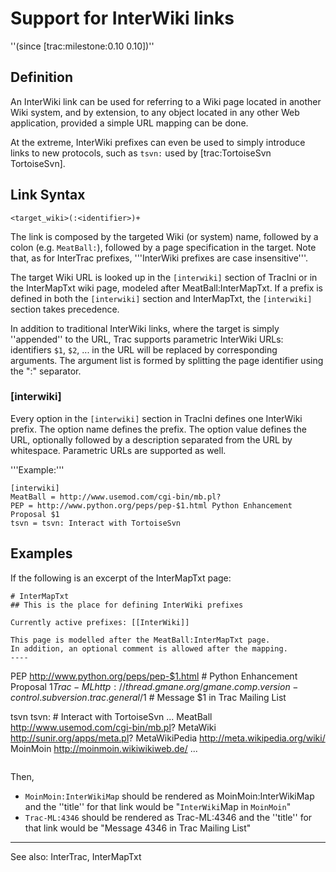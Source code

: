 # Support for InterWiki links

''(since [trac:milestone:0.10 0.10])''

## Definition

An InterWiki link can be used for referring to a Wiki page
located in another Wiki system, and by extension, to any object
located in any other Web application, provided a simple URL 
mapping can be done.

At the extreme, InterWiki prefixes can even be used to simply introduce
links to new protocols, such as `tsvn:` used by [trac:TortoiseSvn TortoiseSvn].

## Link Syntax


```
<target_wiki>(:<identifier>)+
```


The link is composed by the targeted Wiki (or system) name,
followed by a colon (e.g. `MeatBall:`),
followed by a page specification in the target.
Note that, as for InterTrac prefixes, '''InterWiki prefixes are case insensitive'''.

The target Wiki URL is looked up in the `[interwiki]` section of TracIni or in the InterMapTxt wiki page, modeled after MeatBall:InterMapTxt. If a prefix is defined in both the `[interwiki]` section and InterMapTxt, the `[interwiki]` section takes precedence.

In addition to traditional InterWiki links, where the target
is simply ''appended'' to the URL, 
Trac supports parametric InterWiki URLs:
identifiers `$1`, `$2`, ... in the URL
will be replaced by corresponding arguments.
The argument list is formed by splitting the page identifier
using the ":" separator.

### [interwiki]
Every option in the `[interwiki]` section in TracIni defines one InterWiki prefix. The option name defines the prefix. The option value defines the URL, optionally followed by a description separated from the URL by whitespace. Parametric URLs are supported as well.

'''Example:'''

```
[interwiki]
MeatBall = http://www.usemod.com/cgi-bin/mb.pl?
PEP = http://www.python.org/peps/pep-$1.html Python Enhancement Proposal $1
tsvn = tsvn: Interact with TortoiseSvn
```


## Examples

If the following is an excerpt of the InterMapTxt page:


```
# InterMapTxt
## This is the place for defining InterWiki prefixes

Currently active prefixes: [[InterWiki]]

This page is modelled after the MeatBall:InterMapTxt page.
In addition, an optional comment is allowed after the mapping.
----

```
PEP      http://www.python.org/peps/pep-$1.html           # Python Enhancement Proposal $1 
Trac-ML  http://thread.gmane.org/gmane.comp.version-control.subversion.trac.general/$1  # Message $1 in Trac Mailing List

tsvn     tsvn:                                            # Interact with TortoiseSvn
...
MeatBall http://www.usemod.com/cgi-bin/mb.pl?
MetaWiki http://sunir.org/apps/meta.pl?
MetaWikiPedia http://meta.wikipedia.org/wiki/
MoinMoin http://moinmoin.wikiwikiweb.de/
...
```

```


Then, 
 * `MoinMoin:InterWikiMap` should be rendered as MoinMoin:InterWikiMap
   and the ''title'' for that link would be "`InterWiki`Map in `MoinMoin`"
 * `Trac-ML:4346` should be rendered as Trac-ML:4346
   and the ''title'' for that link would be "Message 4346 in Trac Mailing List"

----
See also: InterTrac, InterMapTxt
